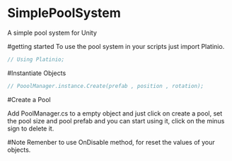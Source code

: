 # SimplePoolSystem
A simple pool system for Unity


#getting started
To use the pool system in your scripts just import Platinio.

```cs
// Using Platinio;
```

#Instantiate Objects 

```cs
// PooolManager.instance.Create(prefab , position , rotation);
```

#Create a Pool

Add PoolManager.cs to a empty object and just click on create a pool, set the pool size and pool prefab and you can start using it, 
click on the minus sign to delete it.

#Note
Remenber to use OnDisable method, for reset the values of your objects. 
